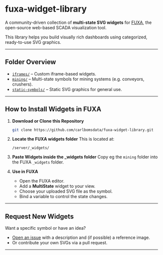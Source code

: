 # fuxa-widget-library

A community-driven collection of **multi-state SVG widgets** for [FUXA](https://github.com/frangoteam/FUXA), the open-source web-based SCADA visualization tool.

This library helps you build visually rich dashboards using categorized, ready-to-use SVG graphics.

---

## Folder Overview

- [`iframes/`](./iframes) – Custom iframe-based widgets.
- [`mining/`](./mining) – Multi-state symbols for mining systems (e.g. conveyors, crushers).
- [`static-symbols/`](./static-symbols) – Static SVG graphics for general use.

---

## How to Install Widgets in FUXA

1. **Download or Clone this Repository**
   ```bash
   git clone https://github.com/carlbomsdata/fuxa-widget-library.git
   ```

2. **Locate the FUXA widgets folder**
   This is located at:
   ```
   /server/_widgets/
   ```

3. **Paste Widgets inside the _widgets folder**
   Copy eg the `mining` folder into the FUXA `_widgets` folder.

4. **Use in FUXA**
   - Open the FUXA editor.
   - Add a **MultiState** widget to your view.
   - Choose your uploaded SVG file as the symbol.
   - Bind a variable to control the state changes.
---

## Request New Widgets

Want a specific symbol or have an idea?

- [Open an issue](https://github.com/tobias-carlbom/fuxa-widget-library/issues) with a description and (if possible) a reference image.
- Or contribute your own SVGs via a pull request.

---
